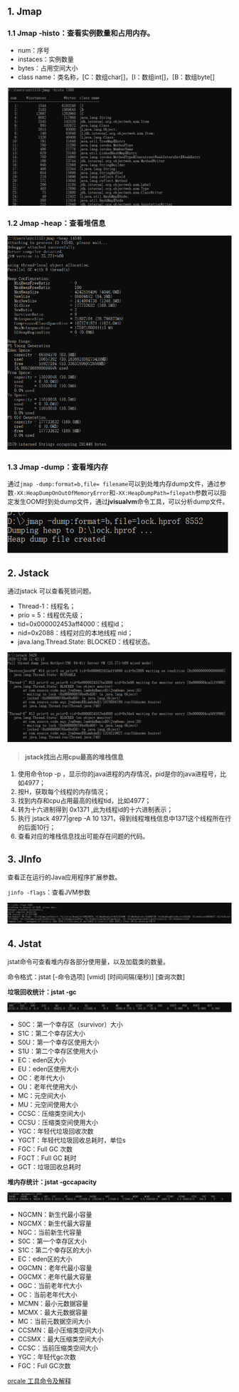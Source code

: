 



## 1. Jmap

### 1.1 Jmap -histo：查看实例数量和占用内存。

- num：序号
- instaces：实例数量
- bytes：占用空间大小
- class name：类名称，[C：数组char[]，[I：数组int[]，[B：数组byte[]

![image-20201230105230157](..\images\jvm\jmap.png)



### 1.2 Jmap -heap：查看堆信息

![image-20201230111741803](..\images\jvm\jmap_heap.png)



### 1.3 Jmap -dump：查看堆内存

通过`jmap -dump:format=b,file= filename`可以到处堆内存dump文件，通过参数`-XX:HeapDumpOnOutOfMemoryError`和`-XX:HeapDumpPath=filepath`参数可以指定发生OOM时到处dump文件，通过**jvisualvm**命令工具，可以分析dump文件。

![image-20201230113128197](..\images\jvm\jmap-dump.png) 



## 2. Jstack

通过jstack 可以查看死锁问题。

- Thread-1：线程名；
- prio = 5：线程优先级；
- tid=0x000002453aff4000：线程id；
- nid=0x2088：线程对应的本地线程 nid；
- java.lang.Thread.State: BLOCKED：线程状态。

![image-20201230114229975](..\images\jvm\jstack.png)



> #### jstack找出占用cpu最高的堆栈信息

1. 使用命令top -p  ，显示你的java进程的内存情况，pid是你的java进程号，比如4977；
2. 按H，获取每个线程的内存情况；
3. 找到内存和cpu占用最高的线程tid，比如4977；
4. 转为十六进制得到 0x1371 ,此为线程id的十六进制表示；
5. 执行 jstack 4977|grep -A 10 1371，得到线程堆栈信息中1371这个线程所在行的后面10行；
6. 查看对应的堆栈信息找出可能存在问题的代码。



## 3. JInfo

查看正在运行的Java应用程序扩展参数。

`jinfo -flags`：查看JVM参数

![image-20201230141424173](..\images\jvm\jinfo_flags.png)



## 4. Jstat

jstat命令可查看堆内存各部分使用量，以及加载类的数量。

命令格式：jstat [-命令选项] [vmid] [时间间隔(毫秒)] [查询次数]

**垃圾回收统计：jstat -gc**

![image-20201230145829147](..\images\jvm\jstat.png)

- S0C：第一个幸存区（survivor）大小
- S1C：第二个幸存区大小
- S0U：第一个幸存区使用大小
- S1U：第二个幸存区使用大小
- EC：eden区大小
- EU：eden区使用大小
- OC：老年代大小
- OU：老年代使用大小
- MC：元空间大小
- MU：元空间使用大小
- CCSC：压缩类空间大小
- CCSU：压缩类空间使用大小
- YGC：年轻代垃圾回收次数
- YGCT：年轻代垃圾回收总耗时，单位s
- FGC：Full GC 次数
- FGCT：Full GC 耗时
- GCT：垃圾回收总耗时



**堆内存统计：jstat -gccapacity**

![](..\images\jvm\jstat-gcc.png)

- NGCMN：新生代最小容量
- NGCMX：新生代最大容量 
- NGC：当前新生代容量 
- S0C：第一个幸存区大小 
- S1C：第二个幸存区的大小 
- EC：eden区的大小 
- OGCMN：老年代最小容量 
- OGCMX：老年代最大容量 
- OGC：当前老年代大小 
- OC：当前老年代大小 
- MCMN：最小元数据容量 
- MCMX：最大元数据容量 
- MC：当前元数据空间大小
- CCSMN：最小压缩类空间大小 
- CCSMX：最大压缩类空间大小 
- CCSC：当前压缩类空间大小 
- YGC：年轻代gc次数 
- FGC：Full GC次数



[orcale 工具命令及解释](https://docs.oracle.com/javase/8/docs/technotes/tools/windows/index.html)



